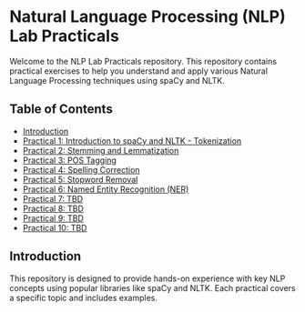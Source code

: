 # Natural Language Processing (NLP) Lab Practicals

Welcome to the NLP Lab Practicals repository. This repository contains practical exercises to help you understand and apply various Natural Language Processing techniques using spaCy and NLTK.

## Table of Contents

- [Introduction](#introduction)
- [Practical 1: Introduction to spaCy and NLTK - Tokenization](#practical-1-introduction-to-spacy-and-nltk---tokenization)
- [Practical 2: Stemming and Lemmatization](#practical-2-stemming-and-lemmatization)
- [Practical 3: POS Tagging](#practical-3-pos-tagging)
- [Practical 4: Spelling Correction](#practical-4-spelling-correction)
- [Practical 5: Stopword Removal](#practical-5-stopword-removal)
- [Practical 6: Named Entity Recognition (NER)](#practical-6-named-entity-recognition-ner)
- [Practical 7: TBD](#practical-7-tbd)
- [Practical 8: TBD](#practical-8-tbd)
- [Practical 9: TBD](#practical-9-tbd)
- [Practical 10: TBD](#practical-10-tbd)

## Introduction

This repository is designed to provide hands-on experience with key NLP concepts using popular libraries like spaCy and NLTK. Each practical covers a specific topic and includes examples.

